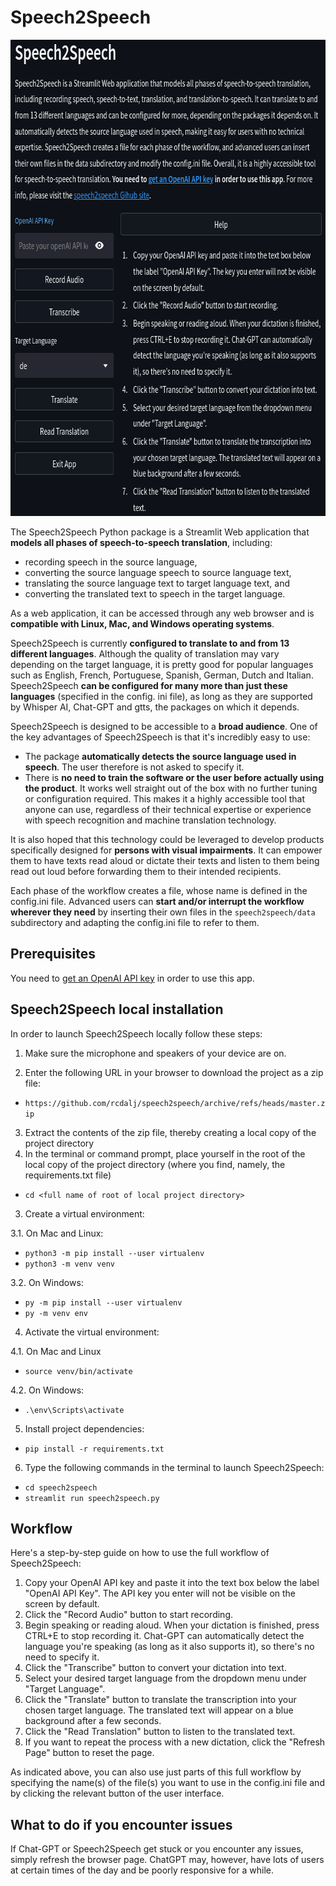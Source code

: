 # Speech2Speech
<img src="speech2speech/imgs/speech2speech.png" alt="image of main screen" 
height="762" width="723">

The Speech2Speech Python package is a Streamlit Web application that **models 
all phases of speech-to-speech translation**, including:
- recording speech in the source language, 
- converting the source language speech to source language text, 
- translating the source language text to target language text, and 
- converting the translated text to speech in the target language. 

As a web application, it can be accessed through any web browser and is 
**compatible with Linux, Mac, and Windows operating systems**.

Speech2Speech is currently **configured to translate to and from 13 different 
languages**. Although the quality of  translation may vary depending on the 
target language, it is pretty good for popular languages such as English, 
French, Portuguese, Spanish, German, Dutch and Italian. Speech2Speech **can be 
configured for many more than just these languages** (specified in the config.
ini file), as long as they are supported by Whisper AI, Chat-GPT and gtts, 
the packages on which it depends.


Speech2Speech is designed to be accessible to a **broad audience**. One of 
the key advantages of Speech2Speech is that it's incredibly easy to use:
- The package **automatically detects the source language used in speech**. The 
user therefore is not asked to specify it.
- There is **no need to train the software or the user before actually using 
the product**. It works well straight out of the box with no further tuning 
or configuration required. 
This makes it a highly accessible tool that anyone can use, regardless of 
their technical expertise or experience with speech recognition and machine 
translation technology. 

It is also hoped that this technology could be leveraged to develop 
products specifically designed for **persons with visual impairments**. It 
can empower them to have texts read aloud or dictate their texts 
and listen to them being read out loud before forwarding them to their 
intended recipients.

Each phase of the workflow creates a file, whose name is defined in the 
config.ini file. Advanced users can **start and/or interrupt the workflow 
wherever they need** by inserting their own files in the `speech2speech/data` 
subdirectory and adapting the config.ini file to refer to them. 

Prerequisites
-----------------------------------------------------------------------------
You need to [get an OpenAI API key](https://www.howtogeek.com/885918/how-to-get-an-openai-api-key/#autotoc_anchor_0) in order to use this app.
   
Speech2Speech local installation
--------------------------
In order to launch Speech2Speech locally follow these steps:

1. Make sure the microphone and speakers of your device are on.

2. Enter the following URL in your browser to download the project as a zip 
   file:
- `https://github.com/rcdalj/speech2speech/archive/refs/heads/master.zip`
3. Extract the contents of the zip file, thereby creating a local copy of 
   the project directory
4. In the terminal or command prompt, place yourself in the root of the 
   local copy of the project directory (where you find, namely, the requirements.txt file)
- `cd <full name of root of local project directory>`
3. Create a virtual environment:

3.1. On Mac and Linux:
- `python3 -m pip install --user virtualenv`
- `python3 -m venv venv`

3.2. On Windows:
- `py -m pip install --user virtualenv`
- `py -m venv env`
4. Activate the virtual environment:

4.1. On Mac and Linux
- `source venv/bin/activate`

4.2. On Windows:
- `.\env\Scripts\activate`
5. Install project dependencies:
- `pip install -r requirements.txt`
6. Type the following commands in the terminal to launch Speech2Speech:
- `cd speech2speech`
- `streamlit run speech2speech.py`


Workflow
----------
Here's a step-by-step guide on how to use the full workflow of Speech2Speech:

1. Copy your OpenAI API key and paste it into the text box below the label 
   "OpenAI API Key". The API key you enter will not be visible on 
   the screen by default.
2. Click the "Record Audio" button to start recording.
3. Begin speaking or reading aloud. When your dictation is finished, press 
   CTRL+E to stop recording it. Chat-GPT can 
   automatically detect the 
   language you're speaking (as long as it also supports it), so there's no 
   need to specify it.
4. Click the "Transcribe" button to convert your dictation into text.
5. Select your desired target language from the dropdown menu under "Target 
   Language".
6. Click the "Translate" button to translate the transcription into your 
   chosen target language. The translated text will appear on a blue 
   background after a few seconds.
7. Click the "Read Translation" button to listen to the translated text.
8. If you want to repeat the process with a new dictation, click the "Refresh 
   Page" button to reset the page.
   
As indicated above, you can also use just parts of this full workflow by specifying the name(s) of the file(s) you want to use in the config.ini file and by clicking the relevant button of the user interface.

What to do if you encounter issues
-------------------------------

If Chat-GPT or Speech2Speech get stuck or you encounter any issues, simply 
refresh the browser page. ChatGPT may, however, have lots of users at certain times 
of the day and be poorly responsive for a while.
